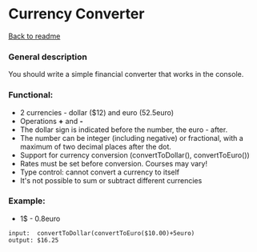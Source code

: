 # Currency Converter #

[Back to readme](/README.md)

### General description ###

You should write a simple financial converter that works in the console.

### Functional:  

- 2 currencies - dollar ($12) and euro (52.5euro)
- Operations **+** and **-**
- The dollar sign is indicated before the number, the euro - after.
- The number can be integer (including negative) or fractional, with a maximum of two decimal places after the dot.
- Support for currency conversion (convertToDollar(), convertToEuro())
- Rates must be set before conversion. Courses may vary!
- Type control: cannot convert a currency to itself
- It's not possible to sum or subtract different currencies

### Example:  

- 1$ - 0.8euro

```
input:  convertToDollar(convertToEuro($10.00)+5euro)
output: $16.25
```